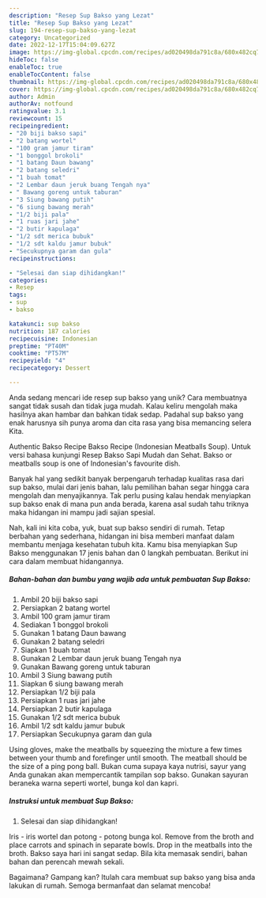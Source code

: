 ```yaml
---
description: "Resep Sup Bakso yang Lezat"
title: "Resep Sup Bakso yang Lezat"
slug: 194-resep-sup-bakso-yang-lezat
category: Uncategorized
date: 2022-12-17T15:04:09.627Z
image: https://img-global.cpcdn.com/recipes/ad020498da791c8a/680x482cq70/sup-bakso-foto-resep-utama.jpg
hideToc: false
enableToc: true
enableTocContent: false
thumbnail: https://img-global.cpcdn.com/recipes/ad020498da791c8a/680x482cq70/sup-bakso-foto-resep-utama.jpg
cover: https://img-global.cpcdn.com/recipes/ad020498da791c8a/680x482cq70/sup-bakso-foto-resep-utama.jpg
author: Admin
authorAv: notfound
ratingvalue: 3.1
reviewcount: 15
recipeingredient:
- "20 biji bakso sapi"
- "2 batang wortel"
- "100 gram jamur tiram"
- "1 bonggol brokoli"
- "1 batang Daun bawang"
- "2 batang seledri"
- "1 buah tomat"
- "2 Lembar daun jeruk buang Tengah nya"
- " Bawang goreng untuk taburan"
- "3 Siung bawang putih"
- "6 siung bawang merah"
- "1/2 biji pala"
- "1 ruas jari jahe"
- "2 butir kapulaga"
- "1/2 sdt merica bubuk"
- "1/2 sdt kaldu jamur bubuk"
- "Secukupnya garam dan gula"
recipeinstructions:

- "Selesai dan siap dihidangkan!"
categories:
- Resep
tags:
- sup
- bakso

katakunci: sup bakso 
nutrition: 187 calories
recipecuisine: Indonesian
preptime: "PT40M"
cooktime: "PT57M"
recipeyield: "4"
recipecategory: Dessert

---
```





Anda sedang mencari ide resep sup bakso yang unik? Cara membuatnya sangat tidak susah dan tidak juga mudah. Kalau keliru mengolah maka hasilnya akan hambar dan bahkan tidak sedap. Padahal sup bakso yang enak harusnya sih punya aroma dan cita rasa yang bisa memancing selera Kita.





Authentic Bakso Recipe Bakso Recipe (Indonesian Meatballs Soup). Untuk versi bahasa kunjungi Resep Bakso Sapi Mudah dan Sehat. Bakso or meatballs soup is one of Indonesian&#39;s favourite dish.

Banyak hal yang sedikit banyak berpengaruh terhadap kualitas rasa dari sup bakso, mulai dari jenis bahan, lalu pemilihan bahan segar hingga cara mengolah dan menyajikannya. Tak perlu pusing kalau hendak menyiapkan sup bakso enak di mana pun anda berada, karena asal sudah tahu triknya maka hidangan ini mampu jadi sajian spesial.






Nah, kali ini kita coba, yuk, buat sup bakso sendiri di rumah. Tetap berbahan yang sederhana, hidangan ini bisa memberi manfaat dalam membantu menjaga kesehatan tubuh kita. Kamu bisa menyiapkan Sup Bakso menggunakan 17 jenis bahan dan 0 langkah pembuatan. Berikut ini cara dalam membuat hidangannya.

<!--inarticleads1-->

##### Bahan-bahan dan bumbu yang wajib ada untuk pembuatan Sup Bakso:

1. Ambil 20 biji bakso sapi
1. Persiapkan 2 batang wortel
1. Ambil 100 gram jamur tiram
1. Sediakan 1 bonggol brokoli
1. Gunakan 1 batang Daun bawang
1. Gunakan 2 batang seledri
1. Siapkan 1 buah tomat
1. Gunakan 2 Lembar daun jeruk buang Tengah nya
1. Gunakan  Bawang goreng untuk taburan
1. Ambil 3 Siung bawang putih
1. Siapkan 6 siung bawang merah
1. Persiapkan 1/2 biji pala
1. Persiapkan 1 ruas jari jahe
1. Persiapkan 2 butir kapulaga
1. Gunakan 1/2 sdt merica bubuk
1. Ambil 1/2 sdt kaldu jamur bubuk
1. Persiapkan Secukupnya garam dan gula


Using gloves, make the meatballs by squeezing the mixture a few times between your thumb and forefinger until smooth. The meatball should be the size of a ping pong ball. Bukan cuma supaya kaya nutrisi, sayur yang Anda gunakan akan mempercantik tampilan sop bakso. Gunakan sayuran beraneka warna seperti wortel, bunga kol dan kapri. 

<!--inarticleads2-->

##### Instruksi untuk membuat Sup Bakso:


1. Selesai dan siap dihidangkan!

Iris - iris wortel dan potong - potong bunga kol. Remove from the broth and place carrots and spinach in separate bowls. Drop in the meatballs into the broth. Bakso saya hari ini sangat sedap. Bila kita memasak sendiri, bahan bahan dan perencah mewah sekali. 

Bagaimana? Gampang kan? Itulah cara membuat sup bakso yang bisa anda lakukan di rumah. Semoga bermanfaat dan selamat mencoba!
